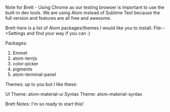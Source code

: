 Note for Brett - Using Chrome as our testing browser is important to use the built-in dev tools.  We are using Atom instead of Sublime Text because the full version and features are all free and awesome.

Brett-here is a list of Atom packages/themes I would like you to install.  File-->Settings and find your way if you can :)

Packages:
1.  Emmet
2.  atom-ternjs
3.  color-picker
4.  pigments
5.  atom-terminal-panel

Themes: up to you but I like these:

UI Theme: atom-material-ui
Syntax Theme: atom-material-syntax


Brett Notes:
I'm so ready to start this!
